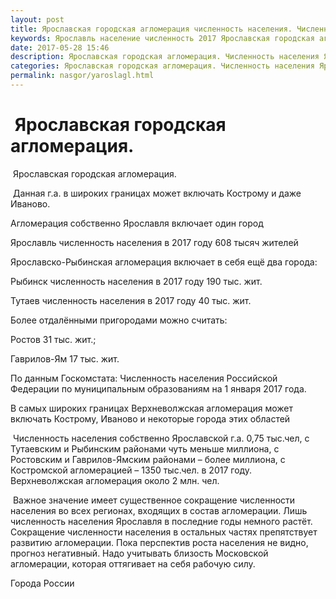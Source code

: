 ```yaml
---
layout: post
title: Ярославская городская агломерация численность населения. Численность населения Ярославля 
keywords: Ярославль население численность 2017 Ярославская городская агломерация
date: 2017-05-28 15:46
description: Ярославская городская агломерация. Численность населения Ярославля 2017
categories: Ярославская городская агломерация. Численность населения Ярославля 2017
permalink: nasgor/yaroslagl.html
---
```


#  Ярославская городская агломерация.



 Ярославская городская агломерация.



 Данная г.а. в широких границах может включать Кострому и даже Иваново. 




Агломерация собственно Ярославля включает один город


Ярославль численность населения в 2017 году 608 тысяч жителей


Ярославско-Рыбинская агломерация включает в себя ещё два города:


Рыбинск численность населения в 2017 году 190 тыс. жит. 


Тутаев численность населения в 2017 году 40 тыс. жит.


Более отдалёнными пригородами можно считать:


Ростов 31 тыс. жит.;


Гаврилов-Ям 17 тыс. жит.


По данным Госкомстата: Численность населения Российской Федерации по муниципальным образованиям на 1 января 2017 года.


В самых широких границах Верхневолжская агломерация может включать Кострому, Иваново и некоторые города этих областей




 Численность населения собственно Ярославской г.а. 0,75 тыс.чел, с Тутаевским и Рыбинским районами чуть меньше миллиона, с Ростовским и Гаврилов-Ямским районами – более миллиона, с Костромской агломерацией – 1350 тыс.чел. в 2017 году.
Верхневолжская агломерация около 2 млн. чел.





 Важное значение имеет существенное сокращение численности населения во всех регионах, входящих в состав агломерации. Лишь численность населения Ярославля в последние годы немного растёт. Сокращение численности населения в остальных частях препятствует развитию агломерации. Пока перспектив роста населения не видно, прогноз негативный. Надо учитывать близость Московской агломерации, которая оттягивает на себя рабочую силу.  






Города России

		
